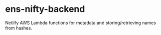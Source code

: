 # ens-nifty-backend
Netlify AWS Lambda functions for metadata and storing/retrieving names from hashes.
